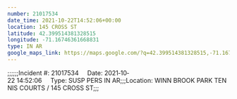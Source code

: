 ```yaml
---
number: 21017534
date_time: 2021-10-22T14:52:06+00:00
location: 145 CROSS ST
latitude: 42.399514381328515
longitude: -71.16746361668831
type: IN AR
google_maps_link: https://maps.google.com/?q=42.399514381328515,-71.16746361668831
---
```


;;;;;;Incident #: 21017534     Date: 2021‐10‐22 14:52:06     Type: SUSP PERS IN AR;;;Location: WINN BROOK PARK TENNIS COURTS / 145 CROSS ST;;;
